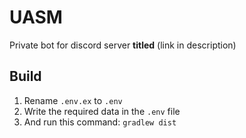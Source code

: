 # UASM
Private bot for discord server **titled** (link in description)

## Build
1. Rename `.env.ex` to `.env`
2. Write the required data in the `.env` file
3. And run this command: `gradlew dist`

